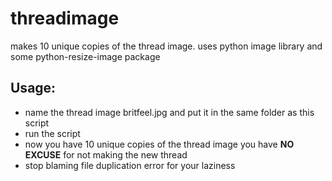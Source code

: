 # threadimage
makes 10 unique copies of the thread image. uses python image library and some python-resize-image package

## Usage:

- name the thread image britfeel.jpg and put it in the same folder as this script
- run the script
- now you have 10 unique copies of the thread image you have **NO EXCUSE** for not making the new thread
- stop blaming file duplication error for your laziness
